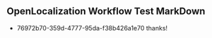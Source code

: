 ## OpenLocalization Workflow Test MarkDown
* 76972b70-359d-4777-95da-f38b426a1e70 
thanks!<!--HONumber=Mar16_HO2-->
